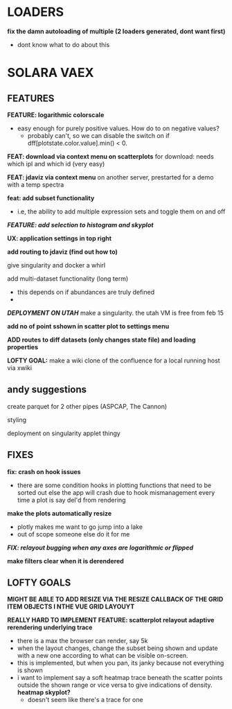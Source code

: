 # LOADERS
**fix the damn autoloading of multiple (2 loaders generated, dont want first)**
  - dont know what to do about this


# SOLARA VAEX

## FEATURES

**FEATURE: logarithmic colorscale**
  - easy enough for purely positive values. How do to on negative values?
    - probably can't, so we can disable the switch on if dff[plotstate.color.value].min() < 0.

**FEAT: download via context menu on scatterplots**
for download: needs which ipl and which id (very easy)

**FEAT: jdaviz via context menu**
on another server, prestarted for a demo with a temp spectra

**feat: add subset functionality**
- i.e, the ability to add multiple expression sets and toggle them on and off

***FEATURE: add selection to histogram and skyplot***

**UX: application settings in top right**

**add routing to jdaviz (find out how to)**

give singularity and docker a whirl

add multi-dataset functionality (long term)
  - this depends on if abundances are truly defined
  - 

***DEPLOYMENT ON UTAH***
make a singularity.
the utah VM is free from feb 15


**add no of point sshown in scatter plot to settings menu**

**ADD routes to diff datasets (only changes state file) and loading properties**

**LOFTY GOAL:** make a wiki clone of the confluence for a local running host via xwiki


## andy suggestions

create parquet for 2 other pipes (ASPCAP, The Cannon)

styling

deployment on singularity applet thingy



## FIXES
**fix: crash on hook issues**
  - there are some condition hooks in plotting functions that need to be sorted out else the app will crash due to hook mismanagement every time a plot is say del'd from rendering

**make the plots automatically resize**
  - plotly makes me want to go jump into a lake
  - out of scope someone else do it for me

***FIX: relayout bugging when any axes are logarithmic or flipped***

**make filters clear when it is derendered**

## LOFTY GOALS

**MIGHT BE ABLE TO ADD RESIZE VIA THE RESIZE CALLBACK OF THE GRID ITEM OBJECTS I NTHE VUE GRID LAYOUYT**

**REALLY HARD TO IMPLEMENT FEATURE: scatterplot relayout adaptive rerendering underlying trace**
  - there is a max the browser can render, say 5k
  - when the layout changes, change the subset being shown and update with a new one according to what can be visible on-screen.
  - this is implemented, but when you pan, its janky because not everything is shown
  - i want to implement say a soft heatmap trace beneath the scatter points outside the shown range or vice versa to give indications of density.
    **heatmap skyplot?**
      - doesn't seem like there's a trace for one
